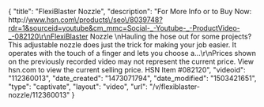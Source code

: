 {
    "title": "FlexiBlaster Nozzle",
    "description": "For More Info or to Buy Now: http:\/\/www.hsn.com\/products\/seo\/8039748?rdr=1&sourceid=youtube&cm_mmc=Social-_-Youtube-_-ProductVideo-_-082120\r\nFlexiBlaster Nozzle \nHauling the hose out for some projects? This adjustable nozzle does just the trick for making your job easier. It operates with the touch of a finger and lets you choose a...\r\nPrices shown on the previously recorded video may not represent the current price.  View hsn.com to view the current selling price. HSN Item #082120",
    "videoid": "112360013",
    "date_created": "1473071794",
    "date_modified": "1503421651",
    "type": "captivate",
    "layout": "video",
    "url": "\/v\/flexiblaster-nozzle\/112360013"
}